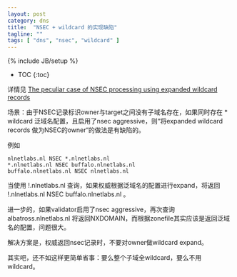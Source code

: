 ```yaml
---
layout: post
category: dns
title:  "NSEC + wildcard 的实现缺陷"
tagline: ""
tags: [ "dns", "nsec", "wildcard" ] 
---
```

{% include JB/setup %}

* TOC
{:toc}

详情见 [The peculiar case of NSEC processing using expanded wildcard records](https://medium.com/nlnetlabs/the-peculiar-case-of-nsec-processing-using-expanded-wildcard-records-ae8285f236be)

场景：由于NSEC记录标识owner与target之间没有子域名存在，如果同时存在 * wildcard 泛域名配置，且启用了nsec aggressive，则“将expanded wildcard records 做为NSEC的owner“的做法是有缺陷的。

例如

    nlnetlabs.nl NSEC *.nlnetlabs.nl
    *.nlnetlabs.nl NSEC buffalo.nlnetlabs.nl
    buffalo.nlnetlabs.nl NSEC nlnetlabs.nl

当使用 !.nlnetlabs.nl 查询，如果权威根据泛域名的配置进行expand，将返回 !.nlnetlabs.nl NSEC buffalo.nlnetlabs.nl 。

进一步的，如果validator启用了nsec aggressive，再次查询 albatross.nlnetlabs.nl 将返回NXDOMAIN，而根据zonefile其实应该是返回泛域名的配置，问题很大。

解决方案是，权威返回nsec记录时，不要对owner做wildcard expand。

其实吧，还不如这样更简单省事：要么整个子域全wildcard，要么不用wildcard。

